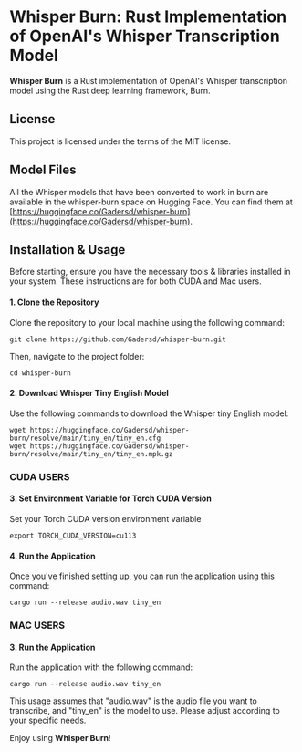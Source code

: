 # Whisper Burn: Rust Implementation of OpenAI's Whisper Transcription Model

**Whisper Burn** is a Rust implementation of OpenAI's Whisper transcription model using the Rust deep learning framework, Burn.

## License

This project is licensed under the terms of the MIT license.

## Model Files

All the Whisper models that have been converted to work in burn are available in the whisper-burn space on Hugging Face. You can find them at [https://huggingface.co/Gadersd/whisper-burn](https://huggingface.co/Gadersd/whisper-burn).

## Installation & Usage

Before starting, ensure you have the necessary tools & libraries installed in your system. These instructions are for both CUDA and Mac users.

#### 1. Clone the Repository

Clone the repository to your local machine using the following command:

```
git clone https://github.com/Gadersd/whisper-burn.git
```

Then, navigate to the project folder:

```
cd whisper-burn
```

#### 2. Download Whisper Tiny English Model

Use the following commands to download the Whisper tiny English model:

```
wget https://huggingface.co/Gadersd/whisper-burn/resolve/main/tiny_en/tiny_en.cfg
wget https://huggingface.co/Gadersd/whisper-burn/resolve/main/tiny_en/tiny_en.mpk.gz
```

### CUDA USERS

#### 3. Set Environment Variable for Torch CUDA Version

Set your Torch CUDA version environment variable

```
export TORCH_CUDA_VERSION=cu113
```

#### 4. Run the Application

Once you've finished setting up, you can run the application using this command:

```
cargo run --release audio.wav tiny_en
```

### MAC USERS

#### 3. Run the Application

Run the application with the following command:

```
cargo run --release audio.wav tiny_en
```

This usage assumes that "audio.wav" is the audio file you want to transcribe, and "tiny_en" is the model to use. Please adjust according to your specific needs.

Enjoy using **Whisper Burn**!
